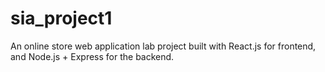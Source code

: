 # sia_project1
An online store web application lab project built with React.js for frontend, and Node.js + Express for the backend.
